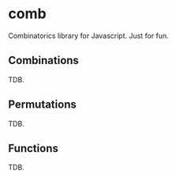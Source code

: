# comb

Combinatorics library for Javascript. Just for fun.

## Combinations

TDB.

## Permutations

TDB.

## Functions

TDB.
